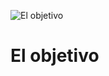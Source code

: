 ![El objetivo](slides/img/location.svg "El objetivo") <!-- .element: class="imagen-titulos" -->
# El objetivo
